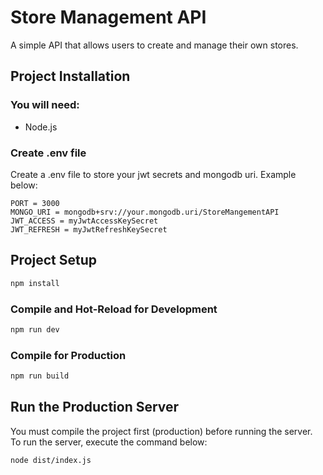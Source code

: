 # Store Management API
A simple API that allows users to create and manage their own stores.

## Project Installation

### You will need:
- Node.js

### Create .env file
Create a .env file to store your jwt secrets and mongodb uri. Example below:

```
PORT = 3000
MONGO_URI = mongodb+srv://your.mongodb.uri/StoreMangementAPI
JWT_ACCESS = myJwtAccessKeySecret
JWT_REFRESH = myJwtRefreshKeySecret
```

## Project Setup

```sh
npm install
```

### Compile and Hot-Reload for Development

```sh
npm run dev
```

### Compile for Production

```sh
npm run build
```

## Run the Production Server

You must compile the project first (production) before running the server.  
To run the server, execute the command below:

```sh
node dist/index.js
```
